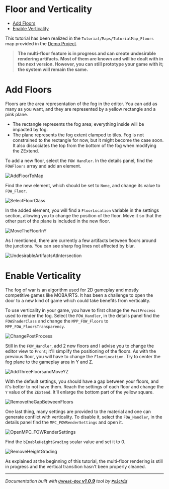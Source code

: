 # Floor and Verticality

- [Add Floors](#add-floors)
- [Enable Verticality](#enable-verticality)

This tutorial has been realized in the `Tutorial/Maps/TutorialMap_Floors` map provided in the [Demo Project](https://github.com/gandoulf/LayeredFOW_Demo).

> **The multi-floor feature is in progress and can create undesirable rendering artifacts. Most of them are known and
will be dealt with in the next version. However, you can still prototype your game with it; the system will remain the
same.**

# Add Floors

Floors are the area representation of the fog in the editor. You can add as many as you want, and they are represented
by a yellow rectangle and a pink plane.
* The rectangle represents the fog area; everything inside will be impacted by fog.
* The plane represents the fog extent clamped to tiles. Fog is not constrained to the rectangle for now, but it might
become the case soon. It also dissociates the top from the bottom of the fog when modifying the ZExtend.

To add a new floor, select the `FOW Handler`. In the details panel, find the `FOWFloors` array and add an element.

![AddFloorToMap](../../Assets/Tutorial/Floors_Verticality/1_AddFloorToMap.png)

Find the new element, which should be set to `None`, and change its value to `FOW_Floor`.

![SelectFloorClass](../../Assets/Tutorial/Floors_Verticality/2_SelectFloorClass.png)

In the added element, you will find a `FloorLocation` variable in the settings section, allowing you to change the
position of the floor. Move it so that the other part of the plane is included in the new floor.

![MoveTheFloorInY](../../Assets/Tutorial/Floors_Verticality/3_MoveTheFloorInY.png)

As I mentioned, there are currently a few artifacts between floors around the junctions. You can see sharp fog lines
not affected by blur.

![UndesirableArtifactsAtIntersection](../../Assets/Tutorial/Floors_Verticality/4_UndersirableArtifactsAtIntersection.png)

# Enable Verticality

The fog of war is an algorithm used for 2D gameplay and mostly competitive games like MOBA/RTS. It has been a challenge
to open the door to a new kind of game which could take benefits from verticality.

To use verticality in your game, you have to first change the `PostProcess` used to render the fog. Select the `FOW_Handler`,
in the details panel find the `FOWShaderClass` and change the `MPP_FOW_Floors` to `MPP_FOW_FloorsTransparency`.

![ChangePostProcess](../../Assets/Tutorial/Floors_Verticality/5_ChangePostProcess.png)

Still in the `FOW_Handler`, add 2 new floors and I advise you to change the editor view to `Front`; it'll simplify the
positioning of the floors. As with the previous floor, you will have to change the `FloorLocation`. Try to center the
fog plane to the gameplay area in Y and Z.

![AddThreeFloorsandMoveYZ](../../Assets/Tutorial/Floors_Verticality/6_AddThreeFloorAndMoveYZ.png)

With the default settings, you should have a gap between your floors, and it's better to not have them. Reach the settings
of each floor and change the `Y` value of the `ZExtend`. It'll enlarge the bottom part of the yellow square.

![RemovetheGapBetweenFloors](../../Assets/Tutorial/Floors_Verticality/7_RemoveTheBetweenFloor.png)

One last thing, many settings are provided to the material and one can generate conflict with verticality. To disable it,
select the `FOW_Handler`, in the details panel find the `MPC_FOWRenderSettings` and open it.

![OpenMPC_FOWRenderSettings](../../Assets/Tutorial/Floors_Verticality/8_OpenMPC_FOWRenderSettings.png)

Find the `bEnableHeightGrading` scalar value and set it to 0.

![RemoveHeightGrading](../../Assets/Tutorial/Floors_Verticality/9_RemoveHeightGrading.png)

As explained at the beginning of this tutorial, the multi-floor rendering is still in progress and the vertical transition
hasn't been properly cleaned.

---
_Documentation built with [**`Unreal-Doc` v1.0.9**](https://github.com/PsichiX/unreal-doc) tool by [**`PsichiX`**](https://github.com/PsichiX)_